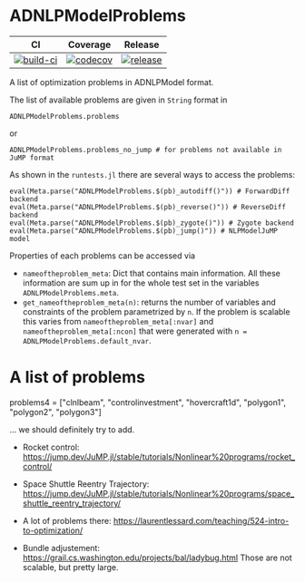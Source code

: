 # ADNLPModelProblems

<!---
| **Documentation** | **CI** | **Coverage** | **Release** | **DOI** |
|:-----------------:|:------:|:------------:|:-----------:|:-------:|
| [![docs-stable][docs-stable-img]][docs-stable-url] [![docs-dev][docs-dev-img]][docs-dev-url] | [![build-ci][build-ci-img]][build-ci-url] | [![codecov][codecov-img]][codecov-url] | [![release][release-img]][release-url] | [![doi][doi-img]][doi-url] |
--->
| **CI** | **Coverage** | **Release** |
|:------:|:------------:|:-----------:|
| [![build-ci][build-ci-img]][build-ci-url] | [![codecov][codecov-img]][codecov-url] | [![release][release-img]][release-url] |

<!---[docs-stable-img]: https://img.shields.io/badge/docs-stable-blue.svg--->
<!---[docs-stable-url]: https://JuliaSmoothOptimizers.github.io/ADNLPModelProblems/stable--->
<!---[docs-dev-img]: https://img.shields.io/badge/docs-dev-purple.svg--->
<!---[docs-dev-url]: https://JuliaSmoothOptimizers.github.io/ADNLPModelProblems/dev--->
[build-ci-img]: https://github.com/tmigot/ADNLPModelProblems/workflows/CI/badge.svg?branch=main
[build-ci-url]: https://github.com/tmigot/ADNLPModelProblems/actions
[codecov-img]: https://codecov.io/gh/tmigot/ADNLPModelProblems/branch/main/graph/badge.svg
[codecov-url]: https://codecov.io/gh/tmigot/ADNLPModelProblems
<!---[release-img]: https://img.shields.io/github/v/release/JuliaSmoothOptimizers/ADNLPModelProblems.svg?style=flat-square--->
<!---[release-url]: https://github.com/JuliaSmoothOptimizers/ADNLPModelProblems/releases--->
[release-img]: https://www.repostatus.org/badges/latest/wip.svg
[release-url]: https://www.repostatus.org/#wip
<!---[doi-img]: https://zenodo.org/badge/DOI/10.5281/zenodo.5056629.svg--->
<!---[doi-url]: https://doi.org/10.5281/zenodo.5056629--->

A list of optimization problems in ADNLPModel format.

The list of available problems are given in `String` format in
```
ADNLPModelProblems.problems
```
or
```
ADNLPModelProblems.problems_no_jump # for problems not available in JuMP format
```

As shown in the `runtests.jl` there are several ways to access the problems:
```
eval(Meta.parse("ADNLPModelProblems.$(pb)_autodiff()")) # ForwardDiff backend
eval(Meta.parse("ADNLPModelProblems.$(pb)_reverse()")) # ReverseDiff backend
eval(Meta.parse("ADNLPModelProblems.$(pb)_zygote()")) # Zygote backend
eval(Meta.parse("ADNLPModelProblems.$(pb)_jump()")) # NLPModelJuMP model
```

Properties of each problems can be accessed via
- `nameoftheproblem_meta`: Dict that contains main information. All these information are sum up in for the whole test set in the variables `ADNLPModelProblems.meta`.
- `get_nameoftheproblem_meta(n)`: returns the number of variables and constraints of the problem parametrized by `n`. 
If the problem is scalable this varies from `nameoftheproblem_meta[:nvar]` and `nameoftheproblem_meta[:ncon]` that were generated with `n = ADNLPModelProblems.default_nvar`.

# A list of problems

problems4 = ["clnlbeam", "controlinvestment", "hovercraft1d", "polygon1", "polygon2", "polygon3"]

... we should definitely try to add.

* Rocket control: https://jump.dev/JuMP.jl/stable/tutorials/Nonlinear%20programs/rocket_control/
* Space Shuttle Reentry Trajectory: https://jump.dev/JuMP.jl/stable/tutorials/Nonlinear%20programs/space_shuttle_reentry_trajectory/

* A lot of problems there: https://laurentlessard.com/teaching/524-intro-to-optimization/

* Bundle adjustement: https://grail.cs.washington.edu/projects/bal/ladybug.html
Those are not scalable, but pretty large.